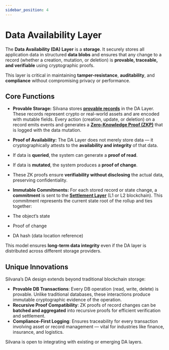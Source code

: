 ```yaml
---
sidebar_position: 4
---
```


# Data Availability Layer

The **Data Availability (DA) Layer** is a **storage**. It securely stores all application data in structured **data blobs** and ensures that any change to a record (whether a creation, mutation, or deletion) is **provable, traceable, and verifiable** using cryptographic proofs.

This layer is critical in maintaining **tamper-resistance**, **auditability**, and **compliance** without compromising privacy or performance.

## Core Functions

* **Provable Storage:** Silvana stores [**provable records**](/Documentation/key-concepts/provable-records) in the DA Layer. These records represent crypto or real-world assets and are encoded with mutable fields. Every action (creation, update, or deletion) on a record emits events and generates a [**Zero-Knowledge Proof (ZKP)**](/Documentation/key-concepts/zk-proofs) that is logged with the data mutation.

* **Proof of Availability:** The DA Layer does not merely store data — it cryptographically attests to the **availability and integrity** of that data.

* If data is **queried**, the system can generate a **proof of read**.
* If data is **mutated**, the system produces a **proof of change**.
* These ZK proofs ensure **verifiability without disclosing** the actual data, preserving confidentiality.

* **Immutable Commitments:** For each stored record or state change, a **commitment** is sent to the [**Settlement Layer**](/Documentation/architecture/Layers/settlement-layer) (L1 or L2 blockchain). This commitment represents the current state root of the rollup and ties together:

* The object’s state
* Proof of change
* DA hash (data location reference)

This model ensures **long-term data integrity** even if the DA layer is distributed across different storage providers.

## Unique Innovations

Silvana’s DA design extends beyond traditional blockchain storage:

- **Provable DB Transactions**: Every DB operation (read, write, delete) is provable. Unlike traditional databases, these interactions produce immutable cryptographic evidence of the operation.
- **Recursive Proof Compatibility**: ZK proofs of record changes can be **batched and aggregated** into recursive proofs for efficient verification and settlement.
- **Compliance-First Logging**: Ensures traceability for every transaction involving asset or record management — vital for industries like finance, insurance, and logistics.

Silvana is open to integrating with existing or emerging DA layers.

